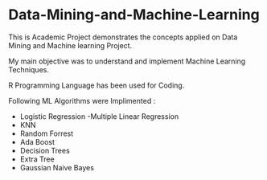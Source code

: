 # Data-Mining-and-Machine-Learning
This is Academic Project demonstrates the concepts applied on Data Mining and Machine learning Project.

My main objective was to understand and implement Machine Learning Techniques.

R Programming Language has been used for Coding.

Following ML Algorithms were Implimented :
- Logistic Regression
-Multiple Linear Regression
- KNN
- Random Forrest
- Ada Boost
- Decision Trees
- Extra Tree
- Gaussian Naive Bayes
